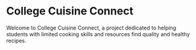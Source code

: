 # College Cuisine Connect

Welcome to College Cuisine Connect, a project dedicated to helping students with limited cooking skills and resources find quality and healthy recipes.
